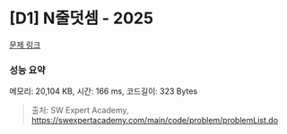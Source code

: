 # [D1] N줄덧셈 - 2025 

[문제 링크](https://swexpertacademy.com/main/code/problem/problemDetail.do?contestProbId=AV5QFZtaAscDFAUq) 

### 성능 요약

메모리: 20,104 KB, 시간: 166 ms, 코드길이: 323 Bytes



> 출처: SW Expert Academy, https://swexpertacademy.com/main/code/problem/problemList.do